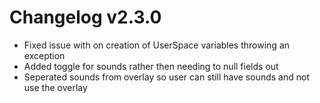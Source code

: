 # Changelog v2.3.0
- Fixed issue with on creation of UserSpace variables throwing an exception
- Added toggle for sounds rather then needing to null fields out
- Seperated sounds from overlay so user can still have sounds and not use the overlay